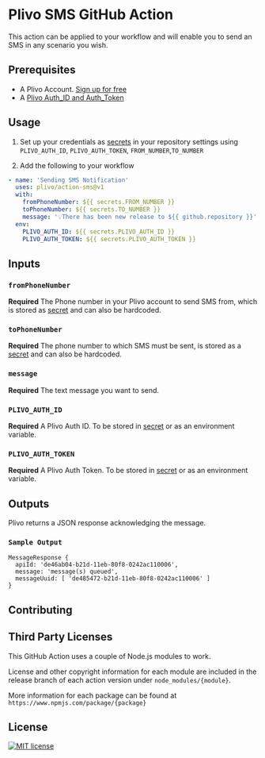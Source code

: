 # Plivo SMS GitHub Action

This action can be applied to your workflow and will enable you to send an SMS in any scenario you wish.

## Prerequisites

- A Plivo Account. [Sign up for free](https://console.plivo.com/accounts/register/)
- A [Plivo Auth_ID and Auth_Token](https://console.plivo.com/dashboard/)

## Usage

1. Set up your credentials as [secrets](https://docs.github.com/en/actions/reference/encrypted-secrets) in your repository settings using `PLIVO_AUTH_ID`, `PLIVO_AUTH_TOKEN`, `FROM_NUMBER`,`TO_NUMBER`

2. Add the following to your workflow

```yml
- name: 'Sending SMS Notification'
  uses: plivo/action-sms@v1
  with:
    fromPhoneNumber: ${{ secrets.FROM_NUMBER }}
    toPhoneNumber: ${{ secrets.TO_NUMBER }}
    message: '💡There has been new release to ${{ github.repository }}'
  env:
    PLIVO_AUTH_ID: ${{ secrets.PLIVO_AUTH_ID }}
    PLIVO_AUTH_TOKEN: ${{ secrets.PLIVO_AUTH_TOKEN }}
```

## Inputs

### `fromPhoneNumber`

**Required** The Phone number in your Plivo account to send SMS from, which is stored as [secret](https://docs.github.com/en/actions/reference/encrypted-secrets) and can also be hardcoded.

### `toPhoneNumber`

**Required** The phone number to which SMS must be sent, is stored as a [secret](https://docs.github.com/en/actions/reference/encrypted-secrets) and can also be hardcoded.

### `message`

**Required** The text message you want to send.

### `PLIVO_AUTH_ID`

**Required** A Plivo Auth ID. To be stored in [secret](https://docs.github.com/en/actions/reference/environments) or as an environment variable.

### `PLIVO_AUTH_TOKEN`

**Required** A Plivo Auth Token. To be stored in [secret](https://docs.github.com/en/actions/reference/environments) or as an environment variable.

## Outputs

Plivo returns a JSON response acknowledging the message.
### `Sample Output`

```
MessageResponse {
  apiId: 'de46ab04-b21d-11eb-80f8-0242ac110006',
  message: 'message(s) queued',
  messageUuid: [ 'de485472-b21d-11eb-80f8-0242ac110006' ]
}
```
## Contributing

## Third Party Licenses

This GitHub Action uses a couple of Node.js modules to work.

License and other copyright information for each module are included in the release branch of each action version under `node_modules/{module}`.

More information for each package can be found at `https://www.npmjs.com/package/{package}`

## License

[![MIT license](https://img.shields.io/badge/License-MIT-blue.svg)](https://lbesson.mit-license.org/)
